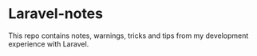 # Laravel-notes
This repo contains notes, warnings, tricks and tips from my development experience with Laravel.
